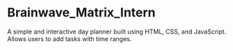 # Brainwave_Matrix_Intern
A simple and interactive day planner built using HTML, CSS, and JavaScript. Allows users to add tasks with time ranges.
